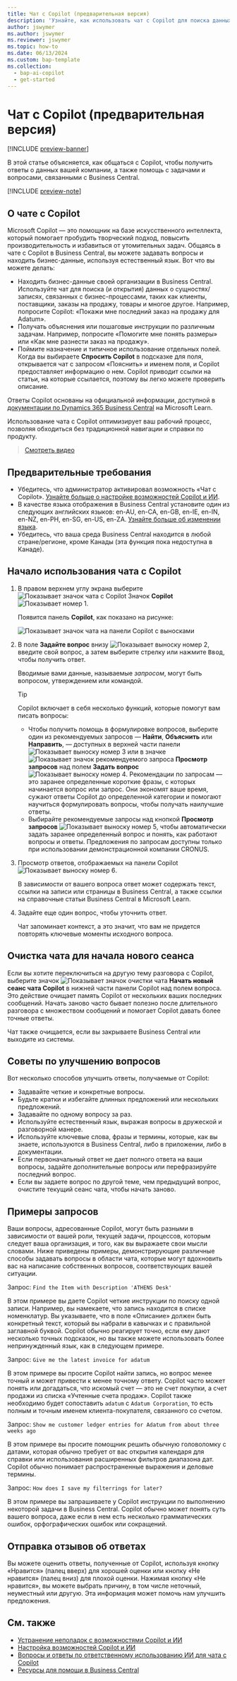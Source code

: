 ```yaml
---
title: Чат с Copilot (предварительная версия)
description: 'Узнайте, как использовать чат с Copilot для поиска данных и получения помощи в Business Central.'
author: jswymer
ms.author: jswymer
ms.reviewer: jswymer
ms.topic: how-to
ms.date: 06/13/2024
ms.custom: bap-template
ms.collection:
  - bap-ai-copilot
  - get-started
---
```


# Чат с Copilot (предварительная версия)

[!INCLUDE [preview-banner](~/../shared-content/shared/preview-includes/preview-banner.md)]

В этой статье объясняется, как общаться с Copilot, чтобы получить ответы о данных вашей компании, а также помощь с задачами и вопросами, связанными с Business Central.

[!INCLUDE [preview-note](~/../shared-content/shared/preview-includes/production-ready-preview-dynamics365.md)]

## О чате с Copilot

Microsoft Copilot — это помощник на базе искусственного интеллекта, который помогает пробудить творческий подход, повысить производительность и избавиться от утомительных задач. Общаясь в чате с Copilot в Business Central, вы можете задавать вопросы и находить бизнес-данные, используя естественный язык. Вот что вы можете делать:

- Находить бизнес-данные своей организации в Business Central. Используйте чат для поиска (и открытия) данных о сущностях/записях, связанных с бизнес-процессами, таких как клиенты, поставщики, заказы на продажу, товары и многое другое. Например, попросите Copilot: «Покажи мне последний заказ на продажу для Adatum».
- Получать объяснения или пошаговые инструкции по различным задачам. Например, попросите «Помогите мне понять размеры» или «Как мне разнести заказ на продажу».
- Поймите назначение и типичное использование отдельных полей. Когда вы выбираете **Спросить Copilot** в подсказке для поля, открывается чат с запросом «Пояснить» и именем поля, и Copilot предоставляет информацию о нем. Copilot приводит ссылки на статьи, на которые ссылается, поэтому вы легко можете проверить описание.

Ответы Copilot основаны на официальной информации, доступной в [документации по Dynamics 365 Business Central](/dynamics365/business-central/) на Microsoft Learn.
  
Использование чата с Copilot оптимизирует ваш рабочий процесс, позволяя обходиться без традиционной навигации и справки по продукту.
  
> [Смотреть видео](https://go.microsoft.com/fwlink/?linkid=2250609)

## Предварительные требования

- Убедитесь, что администратор активировал возможность «Чат с Copilot». [Узнайте больше о настройке возможностей Copilot и ИИ](enable-ai.md).
- В качестве языка отображения в Business Central установите один из следующих английских языков: en-AU, en-CA, en-GB, en-IE, en-IN, en-NZ, en-PH, en-SG, en-US, en-ZA. [Узнайте больше об изменении языка](ui-change-basic-settings.md#language).
- Убедитесь, что ваша среда Business Central находится в любой стране/регионе, кроме Канады (эта функция пока недоступна в Канаде).

## Начало использования чата с Copilot

1. В правом верхнем углу экрана выберите ![Показывает значок чата с Copilot](media/chat-copilot-icon.png) Значок **Copilot** ![Показывает номер 1](media/callout-number-1.svg).

   Появится панель **Copilot**, как показано на рисунке:
   
    ![Показывает значок чата на панели Copilot с выносками](media/chat-with-copilot-pane.svg)

1. В поле **Задайте вопрос** внизу ![Показывает выноску номер 2](media/callout-number-2.svg), введите свой вопрос, а затем выберите стрелку или нажмите <kbd>Ввод</kbd>, чтобы получить ответ.

   Вводимые вами данные, называемые *запросом*, могут быть вопросом, утверждением или командой.

   > [!TIP]
   > Copilot включает в себя несколько функций, которые помогут вам писать вопросы:
   > - Чтобы получить помощь в формулировке вопросов, выберите один из рекомендуемых запросов &mdash; **Найти**, **Объяснить** или **Направить**, &mdash; доступных в верхней части панели ![Показывает выноску номер 3](media/callout-number-3.svg) или в значке ![Показывает значок рекомендуемого запроса](media/prompt-guide-icon.png) **Просмотр запросов** над полем **Задать вопрос** ![Показывает выноску номер 4](media/callout-number-4.svg). Рекомендации по запросам — это заранее определенные короткие фразы, с которых начинается вопрос или запрос. Они экономят ваше время, сужают ответы Copilot до определенной категории и помогают научиться формулировать вопросы, чтобы получать наилучшие ответы.
   > - Выбирайте рекомендуемые запросы над кнопкой **Просмотр запросов** ![Показывает выноску номер 5](media/callout-number-5.svg), чтобы автоматически задать заранее определенный вопрос и понять, как работают вопросы и ответы. Предложения по запросам доступны только при использовании демонстрационной компании CRONUS.

1. Просмотр ответов, отображаемых на панели Copilot ![Показывает выноску номер 6](media/callout-number-6.svg).

   В зависимости от вашего вопроса ответ может содержать текст, ссылки на записи или страницы в Business Central, а также ссылки на справочные статьи Business Central в Microsoft Learn.

1. Задайте еще один вопрос, чтобы уточнить ответ.

   Чат запоминает контекст, а это значит, что вам не придется повторять ключевые моменты исходного вопроса.

## Очистка чата для начала нового сеанса

Если вы хотите переключиться на другую тему разговора с Copilot, выберите значок ![Показывает значок очистки чата](media/clear-chat-icon.png) **Начать новый сеанс чата Copilot** в нижней части панели Copilot над полем вопроса. Это действие очищает память Copilot от нескольких ваших последних сообщений. Начать заново часто бывает полезно после длительного разговора с множеством сообщений и помогает Copilot давать более точные ответы.

Чат также очищается, если вы закрываете Business Central или выходите из системы.

## Советы по улучшению вопросов

Вот несколько способов улучшить ответы, получаемые от Copilot:

- Задавайте четкие и конкретные вопросы.
- Будьте кратки и избегайте длинных предложений или нескольких предложений.
- Задавайте по одному вопросу за раз. <!--Avoid asking about multiple questions in one message.-->
- Используйте естественный язык, выражая вопросы в дружеской и разговорной манере.
- Используйте ключевые слова, фразы и термины, которые, как вы знаете, используются в Business Central, либо в приложении, либо в документации.
- Если первоначальный ответ не дает полного ответа на ваши вопросы, задайте дополнительные вопросы или перефразируйте последний вопрос.
- Если вы задаете вопрос по другой теме, чем предыдущий вопрос, очистите текущий сеанс чата, чтобы начать заново.

## Примеры запросов

Ваши вопросы, адресованные Copilot, могут быть разными в зависимости от вашей роли, текущей задачи, процессов, которым следует ваша организация, и того, как вы выражаете свои мысли словами. Ниже приведены примеры, демонстрирующие различные способы задавать вопросы в области чата, которые могут вдохновить вас на написание собственных вопросов, соответствующих вашей ситуации.

Запрос: `Find the Item with Description 'ATHENS Desk'`

В этом примере вы даете Copilot четкие инструкции по поиску одной записи. Например, вы намекаете, что запись находится в списке номенклатур. Вы указываете, что в поле «Описание» должен быть конкретный текст, который вы набрали в кавычках и с правильной заглавной буквой. Copilot обычно реагирует точно, если ему дают несколько точных подсказок, но вы также можете использовать более непринужденный язык, как в следующем примере.

Запрос: `Give me the latest invoice for adatum`

В этом примере вы просите Copilot найти запись, но вопрос менее точный и может привести к менее точному ответу. Copilot часто может понять или догадаться, что искомый счет — это не счет покупки, а счет продажи из списка «Учтенные счета продаж». Copilot также необходимо будет сопоставить `adatum` с `Adatum Corporation`, то есть полным и точным именем клиента-покупателя, связанного со счетом.

Запрос: `Show me customer ledger entries for Adatum from about three weeks ago`

В этом примере вы просите помощник решить обычную головоломку с датами, которая обычно требует от вас открытия календаря для справки или использования расширенных фильтров диапазона дат. Copilot обычно понимает распространенные выражения и деловые термины.

Запрос: `How does I save my filterrings for later?`

В этом примере вы запрашиваете у Copilot инструкции по выполнению некоторой задачи в Business Central. Copilot обычно может понять суть вашего вопроса, даже если в нем есть несколько грамматических ошибок, орфографических ошибок или сокращений.

## Отправка отзывов об ответах

Вы можете оценить ответы, полученные от Copilot, используя кнопку «Нравится» (палец вверх) для хорошей оценки или кнопку «Не нравится» (палец вниз) для плохой оценки. Нажимая кнопку «Не нравится», вы можете выбрать причину, в том числе неточный, неуместный или другую. Эта информация может помочь нам улучшить предложения.

<!--
1. If you want help getting you're question started, select the prompts either from the **Find**, **Explain**, or **Guide** buttons at the top of the Coplit pane or use the **View Prompts** menu above **Ask a question** box at the bottom.

   Prompts are predefined short phrases that start a question. Apart from saving you time, they're designed to target responses to specific categories. They also help you undestand how you can phrase questions to get the responses.-->
   
## См. также

- [Устранение неполадок с возможностями Copilot и ИИ](ai-copilot-troubleshooting.md)  
- [Настройка возможностей Copilot и ИИ](enable-ai.md)  
- [Вопросы и ответы по ответственному использованию ИИ для чата с Copilot](faqs-chat-with-copilot.md)  
- [Ресурсы для помощи в Business Central](product-help-and-support.md)  
